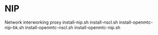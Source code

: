 # NIP
Network interworking proxy
install-nip.sh
install-nscl.sh
install-openmtc-nip-bk.sh
install-openmtc-nscl.sh
install-openmtc-nip.sh
